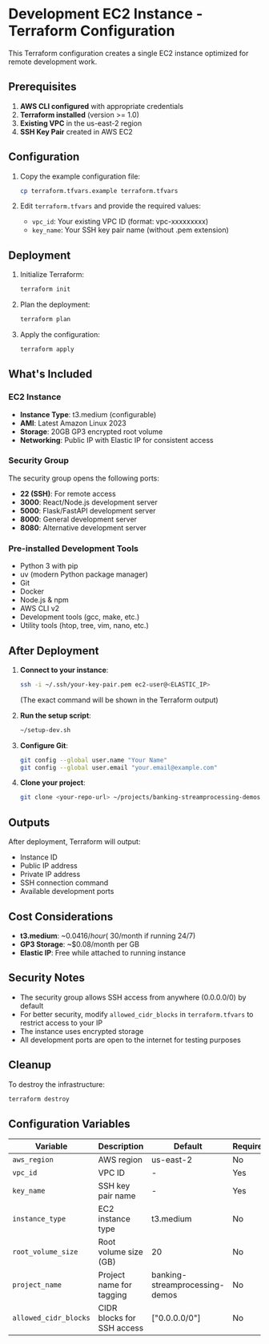 # Development EC2 Instance - Terraform Configuration

This Terraform configuration creates a single EC2 instance optimized for remote development work.

## Prerequisites

1. **AWS CLI configured** with appropriate credentials
2. **Terraform installed** (version >= 1.0)
3. **Existing VPC** in the us-east-2 region
4. **SSH Key Pair** created in AWS EC2

## Configuration

1. Copy the example configuration file:
   ```bash
   cp terraform.tfvars.example terraform.tfvars
   ```

2. Edit `terraform.tfvars` and provide the required values:
   - `vpc_id`: Your existing VPC ID (format: vpc-xxxxxxxxx)
   - `key_name`: Your SSH key pair name (without .pem extension)

## Deployment

1. Initialize Terraform:
   ```bash
   terraform init
   ```

2. Plan the deployment:
   ```bash
   terraform plan
   ```

3. Apply the configuration:
   ```bash
   terraform apply
   ```

## What's Included

### EC2 Instance
- **Instance Type**: t3.medium (configurable)
- **AMI**: Latest Amazon Linux 2023
- **Storage**: 20GB GP3 encrypted root volume
- **Networking**: Public IP with Elastic IP for consistent access

### Security Group
The security group opens the following ports:
- **22 (SSH)**: For remote access
- **3000**: React/Node.js development server
- **5000**: Flask/FastAPI development server
- **8000**: General development server
- **8080**: Alternative development server

### Pre-installed Development Tools
- Python 3 with pip
- uv (modern Python package manager)
- Git
- Docker
- Node.js & npm
- AWS CLI v2
- Development tools (gcc, make, etc.)
- Utility tools (htop, tree, vim, nano, etc.)

## After Deployment

1. **Connect to your instance**:
   ```bash
   ssh -i ~/.ssh/your-key-pair.pem ec2-user@<ELASTIC_IP>
   ```
   (The exact command will be shown in the Terraform output)

2. **Run the setup script**:
   ```bash
   ~/setup-dev.sh
   ```

3. **Configure Git**:
   ```bash
   git config --global user.name "Your Name"
   git config --global user.email "your.email@example.com"
   ```

4. **Clone your project**:
   ```bash
   git clone <your-repo-url> ~/projects/banking-streamprocessing-demos
   ```

## Outputs

After deployment, Terraform will output:
- Instance ID
- Public IP address
- Private IP address
- SSH connection command
- Available development ports

## Cost Considerations

- **t3.medium**: ~$0.0416/hour (~$30/month if running 24/7)
- **GP3 Storage**: ~$0.08/month per GB
- **Elastic IP**: Free while attached to running instance

## Security Notes

- The security group allows SSH access from anywhere (0.0.0.0/0) by default
- For better security, modify `allowed_cidr_blocks` in `terraform.tfvars` to restrict access to your IP
- The instance uses encrypted storage
- All development ports are open to the internet for testing purposes

## Cleanup

To destroy the infrastructure:
```bash
terraform destroy
```

## Configuration Variables

| Variable | Description | Default | Required |
|----------|-------------|---------|----------|
| `aws_region` | AWS region | us-east-2 | No |
| `vpc_id` | VPC ID | - | Yes |
| `key_name` | SSH key pair name | - | Yes |
| `instance_type` | EC2 instance type | t3.medium | No |
| `root_volume_size` | Root volume size (GB) | 20 | No |
| `project_name` | Project name for tagging | banking-streamprocessing-demos | No |
| `allowed_cidr_blocks` | CIDR blocks for SSH access | ["0.0.0.0/0"] | No | 